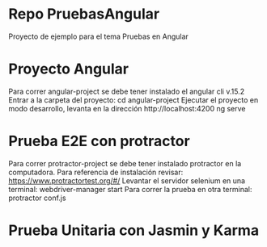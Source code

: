# Repo PruebasAngular
Proyecto de ejemplo para el tema Pruebas en Angular

# Proyecto Angular
Para correr angular-project se debe tener instalado el angular cli v.15.2
Entrar a la carpeta del proyecto:
    cd angular-project
Ejecutar el proyecto en modo desarrollo, levanta en la dirección http://localhost:4200
    ng serve

# Prueba E2E con protractor
Para correr protractor-project se debe tener instalado protractor en la computadora.
Para referencia de instalación revisar: https://www.protractortest.org/#/
Levantar el servidor selenium en una terminal:
    webdriver-manager start
Para correr la prueba en otra terminal:
    protractor conf.js

# Prueba Unitaria con Jasmin y Karma

